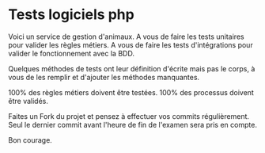 # Tests logiciels php

Voici un service de gestion d'animaux.
A vous de faire les tests unitaires pour valider les règles métiers.
A vous de faire les tests d'intégrations pour valider le fonctionnement avec la BDD.

Quelques méthodes de tests ont leur définition d'écrite mais pas le corps, à vous de les remplir et d'ajouter les méthodes manquantes.

100% des règles métiers doivent être testées.
100% des processus doivent être validés.

Faites un Fork du projet et pensez à effectuer vos commits régulièrement.
Seul le dernier commit avant l'heure de fin de l'examen sera pris en compte.

Bon courage.
